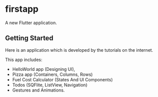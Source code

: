 # firstapp

A new Flutter application.

## Getting Started

Here is an application which is developed by the tutorials on the internet.

This app includes:

* HelloWorld app (Designing UI),
* Pizza app (Containers, Columns, Rows)
* Fuel Cost Calculator (States And UI Components)
* Todos (SQFlite, ListView, Navigation)
* Gestures and Animations.